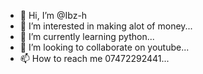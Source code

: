 - 👋 Hi, I’m @Ibz-h 
- 👀 I’m interested in making alot of money...
- 🌱 I’m currently learning python...
- 💞️ I’m looking to collaborate on youtube...
- 📫 How to reach me 07472292441...

<!---
Ibz-h/Ibz-h is a ✨ special ✨ repository because its `README.md` (this file) appears on your GitHub profile.
You can click the Preview link to take a look at your changes.
--->
